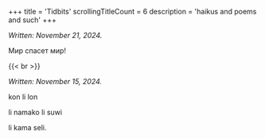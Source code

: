 +++
title               = 'Tidbits'
scrollingTitleCount = 6
description         = 'haikus and poems and such'
+++

*Written: November 21, 2024.*

Мир спасет мир!

{{< br >}}

*Written: November 15, 2024.*

kon li lon

li namako li suwi

li kama seli.
